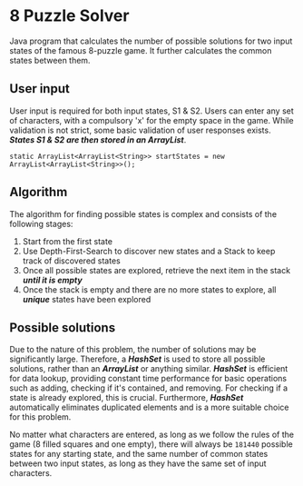 # 8 Puzzle Solver

Java program that calculates the number of possible solutions for two input states of the famous 8-puzzle game. It further calculates the common states between them.

## User input

User input is required for both input states, S1 & S2. Users can enter any set of characters, with a compulsory 'x' for the empty space in the game. While validation is not strict, some basic validation of user responses exists. ***States S1 & S2 are then stored in an ArrayList***.

`static ArrayList<ArrayList<String>> startStates = new ArrayList<ArrayList<String>>();`

## Algorithm

The algorithm for finding possible states is complex and consists of the following stages:
1. Start from the first state
2. Use Depth-First-Search to discover new states and a Stack to keep track of discovered states
3. Once all possible states are explored, retrieve the next item in the stack ***until it is empty***
4. Once the stack is empty and there are no more states to explore, all ***unique*** states have been explored

## Possible solutions

Due to the nature of this problem, the number of solutions may be significantly large. Therefore, a ***HashSet*** is used to store all possible solutions, rather than an ***ArrayList*** or anything similar. ***HashSet*** is efficient for data lookup, providing constant time performance for basic operations such as adding, checking if it's contained, and removing. For checking if a state is already explored, this is crucial. Furthermore, ***HashSet*** automatically eliminates duplicated elements and is a more suitable choice for this problem.

No matter what characters are entered, as long as we follow the rules of the game (8 filled squares and one empty), there will always be `181440` possible states for any starting state, and the same number of common states between two input states, as long as they have the same set of input characters.
